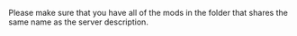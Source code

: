 Please make sure that you have all of the mods in the folder that shares the same name as the server description.
